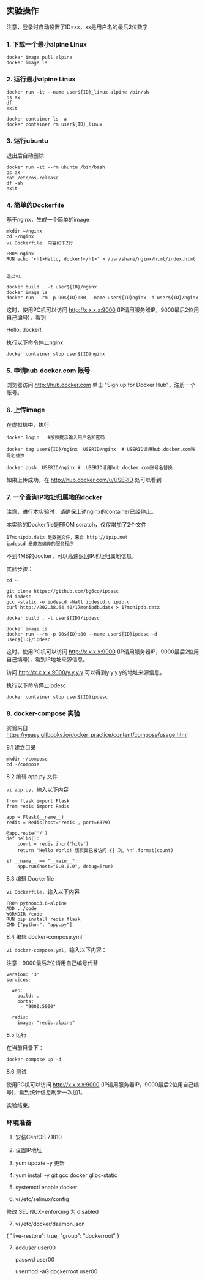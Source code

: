 ## 实验操作


注意，登录时自动设置了ID=xx，xx是用户名的最后2位数字


### 1. 下载一个最小alpine Linux

```
docker image pull alpine
docker image ls
```

### 2. 运行最小alpine Linux

```
docker run -it --name user${ID}_linux alpine /bin/sh  
ps ax
df
exit

docker container ls -a
docker container rm user${ID}_linux
```

### 3. 运行ubuntu

退出后自动删除

```
docker run -it --rm ubuntu /bin/bash
ps ax
cat /etc/os-release
df -ah
exit
```

### 4. 简单的Dockerfile

基于nginx，生成一个简单的image

```
mkdir ~/nginx
cd ~/nginx
vi Dockerfile  内容如下2行

FROM nginx
RUN echo '<h1>Hello, docker!</h1>' > /usr/share/nginx/html/index.html


退出vi 

docker build . -t user${ID}/nginx
docker image ls 
docker run --rm -p 90${ID}:80 --name user${ID}nginx -d user${ID}/nginx

```

这时，使用PC机可以访问 http://x.x.x.x:9000 (IP请用服务器IP，9000最后2位用自己编号)，看到

Hello, docker!

执行以下命令停止nginx
```
docker container stop user${ID}nginx
```


### 5. 申请hub.docker.com 账号

浏览器访问 http://hub.docker.com 单击 "Sign up for Docker Hub"，注册一个账号。


### 6. 上传image

在虚拟机中，执行

```
docker login   #按照提示输入用户名和密码

docker tag user${ID}/nginx  USERID/nginx  # USERID请用hub.docker.com账号名替换

docker push  USERID/nginx #  USERID请用hub.docker.com账号名替换

```
如果上传成功，在 http://hub.docker.com/u/USERID 处可以看到



### 7. 一个查询IP地址归属地的docker

注意，进行本实验时，请确保上述nginx的container已经停止。

本实验的Dockerfile是FROM scratch，仅仅增加了2个文件:

```
17monipdb.datx 是数据文件，来自 http://ipip.net
ipdescd 是静态编译的服务程序
```

不到4MB的docker，可以高速返回IP地址归属地信息。

实验步骤：

```
cd ~

git clone https://github.com/bg6cq/ipdesc
cd ipdesc
gcc -static -o ipdescd -Wall ipdescd.c ipip.c
curl http://202.38.64.40/17monipdb.datx > 17monipdb.datx

docker build . -t user${ID}/ipdesc

docker image ls
docker run --rm -p 90${ID}:80 --name user${ID}ipdesc -d user${ID}/ipdesc

```

这时，使用PC机可以访问 http://x.x.x.x:9000 (IP请用服务器IP，9000最后2位用自己编号)，看到IP地址来源信息。

访问  http://x.x.x.x:9000/y.y.y.y 可以得到y.y.y.y的地址来源信息。

执行以下命令停止ipdesc
```
docker container stop user${ID}ipdesc
```

### 8. docker-compose 实验

实验来自 https://yeasy.gitbooks.io/docker_practice/content/compose/usage.html


8.1 建立目录
```
mkdir ~/compose
cd ~/compose
```

8.2 编辑 app.py 文件

`vi app.py`，输入以下内容

```
from flask import Flask
from redis import Redis

app = Flask(__name__)
redis = Redis(host='redis', port=6379)

@app.route('/')
def hello():
    count = redis.incr('hits')
    return 'Hello World! 该页面已被访问 {} 次。\n'.format(count)

if __name__ == "__main__":
    app.run(host="0.0.0.0", debug=True)
```

8.3 编辑 Dockerfile

`vi Dockerfile`，输入以下内容

```
FROM python:3.6-alpine
ADD . /code
WORKDIR /code
RUN pip install redis flask
CMD ["python", "app.py"]
```

8.4 编辑 docker-compose.yml

`vi docker-compose.yml`，输入以下内容：

注意：9000最后2位请用自己编号代替
```
version: '3'
services:

  web:
    build: .
    ports:
     - "9000:5000"

  redis:
    image: "redis:alpine"
```

8.5 运行

在当前目录下：
```
docker-compose up -d
```

8.6 测试


使用PC机可以访问 http://x.x.x.x:9000 (IP请用服务器IP，9000最后2位用自己编号)，看到统计信息刷新一次加1。


实验结束。












### 环境准备

1. 安装CentOS 7.1810

2. 设置IP地址

3. yum update -y 更新

4. yum install -y git gcc docker glibc-static

5. systemctl enable docker

6. vi /etc/selinux/config

修改
SELINUX=enforcing 为  disabled

7. vi /etc/docker/daemon.json

{
    "live-restore": true,
    "group": "dockerroot"
}


7. adduser user00
   
   passwd user00

   usermod -aG dockerroot user00


